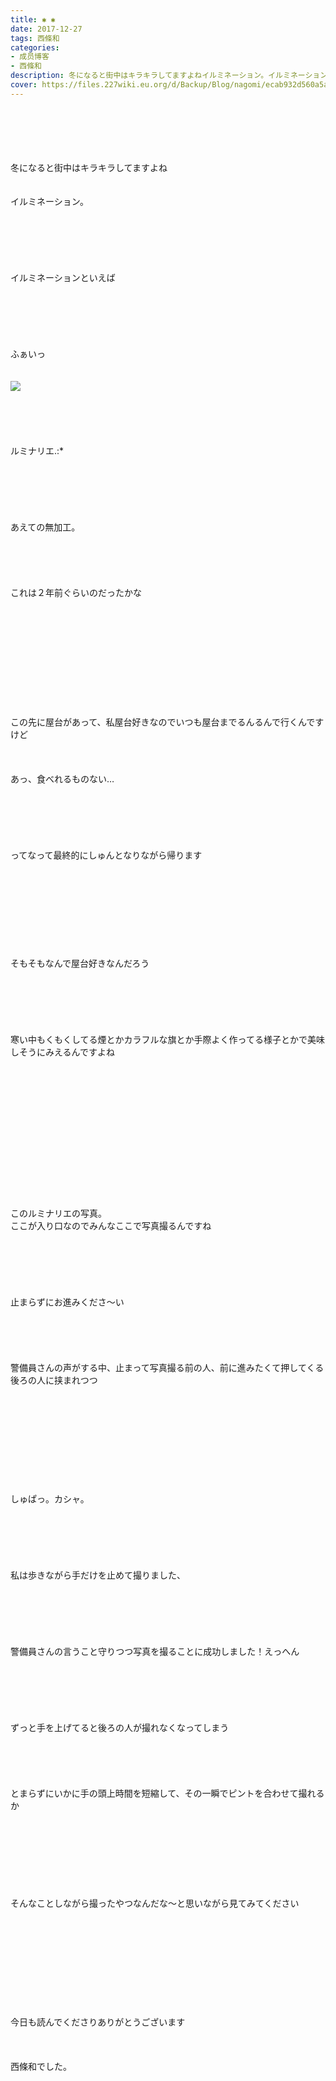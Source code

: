 ```yaml
---
title: ✱︎ ✱︎
date: 2017-12-27
tags: 西條和
categories: 
- 成员博客
- 西條和
description: 冬になると街中はキラキラしてますよねイルミネーション。イルミネーションといえばふぁいっルミナリエ.:*あえての無加工。...
cover: https://files.227wiki.eu.org/d/Backup/Blog/nagomi/ecab932d560a5aa63a76376bece31.png 
---
```

<div class="blog_detail__main">
<br/>
<br/>
<br/>
<br/>
<br/>
冬になると街中はキラキラしてますよね<br/>
<br/>
<br/>
イルミネーション。<br/>
<br/>
<br/>
<br/>
<br/>
<br/>
<br/>
イルミネーションといえば<br/>
<br/>
<br/>
<br/>
<br/>
<br/>
<br/>
ふぁいっ<br/>
<br/>
<br/>
<img src="https://files.227wiki.eu.org/d/Backup/Blog/nagomi/ecab932d560a5aa63a76376bece31.png"><br/>
<br/>
<br/>
<br/>
<br/>
<br/>
ルミナリエ.:*<br/>
<br/>
<br/>
<br/>
<br/>
<br/>
<br/>
あえての無加工。<br/>
<br/>
<br/>
<br/>
<br/>
<br/>
これは２年前ぐらいのだったかな<br/>
<br/>
<br/>
<br/>
<br/>
<br/>
<br/>
<br/>
<br/>
<br/>
<br/>
<br/>
この先に屋台があって、私屋台好きなのでいつも屋台までるんるんで行くんですけど<br/>
<br/>
<br/>
<br/>
あっ、食べれるものない…<br/>
<br/>
<br/>
<br/>
<br/>
<br/>
<br/>
ってなって最終的にしゅんとなりながら帰ります<br/>
<br/>
<br/>
<br/>
<br/>
<br/>
<br/>
<br/>
<br/>
<br/>
そもそもなんで屋台好きなんだろう<br/>
<br/>
<br/>
<br/>
<br/>
<br/>
<br/>
寒い中もくもくしてる煙とかカラフルな旗とか手際よく作ってる様子とかで美味しそうにみえるんですよね<br/>
<br/>
<br/>
<br/>
<br/>
<br/>
<br/>
<br/>
<br/>
<br/>
<br/>
<br/>
<br/>
<br/>
<br/>
このルミナリエの写真。<br/>
ここが入り口なのでみんなここで写真撮るんですね<br/>
<br/>
<br/>
<br/>
<br/>
<br/>
<br/>
止まらずにお進みくださ〜い<br/>
<br/>
<br/>
<br/>
<br/>
<br/>
警備員さんの声がする中、止まって写真撮る前の人、前に進みたくて押してくる後ろの人に挟まれつつ<br/>
<br/>
<br/>
<br/>
<br/>
<br/>
<br/>
<br/>
<br/>
<br/>
<br/>
しゅぱっ。カシャ。<br/>
<br/>
<br/>
<br/>
<br/>
<br/>
<br/>
私は歩きながら手だけを止めて撮りました、<br/>
<br/>
<br/>
<br/>
<br/>
<br/>
<br/>
警備員さんの言うこと守りつつ写真を撮ることに成功しました！えっへん<br/>
<br/>
<br/>
<br/>
<br/>
<br/>
<br/>
ずっと手を上げてると後ろの人が撮れなくなってしまう<br/>
<br/>
<br/>
<br/>
<br/>
<br/>
とまらずにいかに手の頭上時間を短縮して、その一瞬でピントを合わせて撮れるか<br/>
<br/>
<br/>
<br/>
<br/>
<br/>
<br/>
<br/>
<br/>
そんなことしながら撮ったやつなんだな〜と思いながら見てみてください<br/>
<br/>
<br/>
<br/>
<br/>
<br/>
<br/>
<br/>
<br/>
<br/>
<br/>
今日も読んでくださりありがとうございます<br/>
<br/>
<br/>
<br/>
西條和でした。
<!--twitter-->

<!--//twitter-->
</img></div>